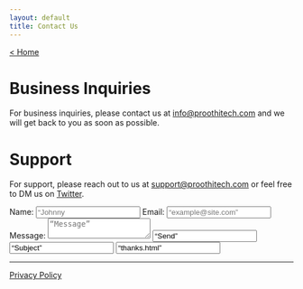 ```yaml
---
layout: default
title: Contact Us
---
```


[< Home](./)

# Business Inquiries
For business inquiries, please contact us at [info@proothitech.com](info@proothitech.com) and we will get back to you as soon as possible.

# Support
For support, please reach out to us at [support@proothitech.com](support@proothitech.com) or feel free to DM us on [Twitter](http://twitter.com/benproothi).

<form action=“https://formspree.io/xgenjepb” method="POST">
  Name: <input type=“text” name=“Name” placeholder=“Johnny Appleseed”>
  Email: <input type=“text” name=“_replyto” placeholder=“example@site.com”>
  Message: <textarea name=“message” placeholder=“Message”></textarea>
  <input type=“submit” value=“Send”>
  <input type=“hidden” name=“_subject” value=“Subject” />
  <input type=“hidden” name=“_next” value=“thanks.html” />
</form>

* * *

[Privacy Policy](./privacypolicy.html)
